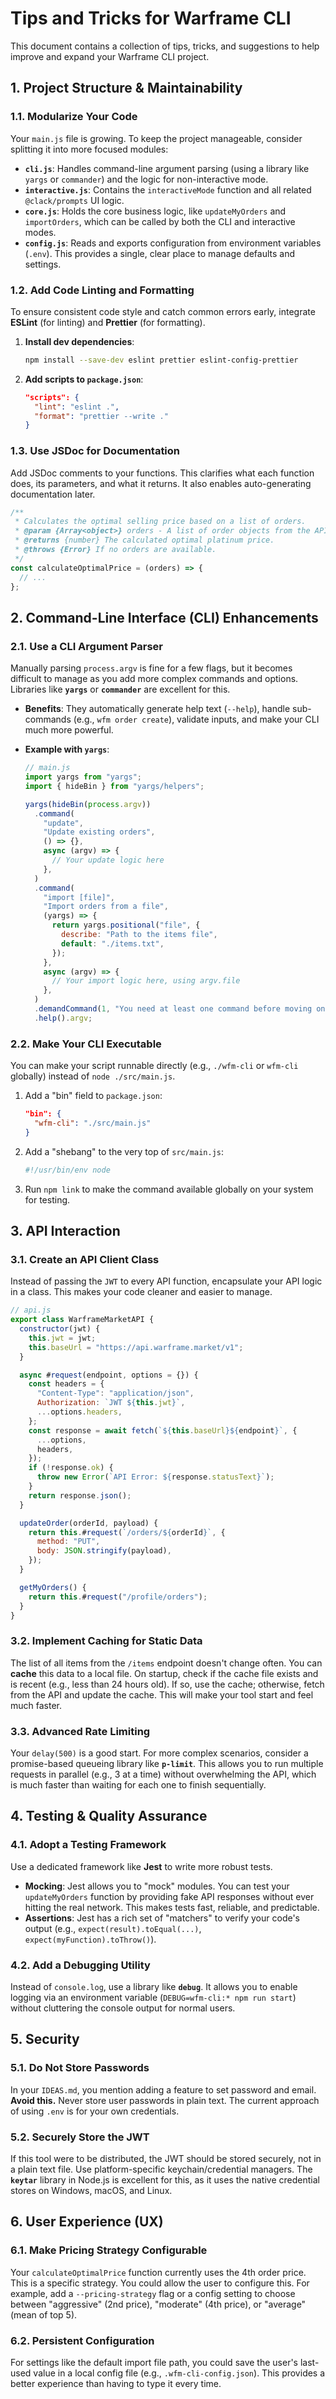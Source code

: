 # Tips and Tricks for Warframe CLI

This document contains a collection of tips, tricks, and suggestions to help improve and expand your Warframe CLI project.

## 1. Project Structure & Maintainability

### 1.1. Modularize Your Code

Your `main.js` file is growing. To keep the project manageable, consider splitting it into more focused modules:

- **`cli.js`**: Handles command-line argument parsing (using a library like `yargs` or `commander`) and the logic for non-interactive mode.
- **`interactive.js`**: Contains the `interactiveMode` function and all related `@clack/prompts` UI logic.
- **`core.js`**: Holds the core business logic, like `updateMyOrders` and `importOrders`, which can be called by both the CLI and interactive modes.
- **`config.js`**: Reads and exports configuration from environment variables (`.env`). This provides a single, clear place to manage defaults and settings.

### 1.2. Add Code Linting and Formatting

To ensure consistent code style and catch common errors early, integrate **ESLint** (for linting) and **Prettier** (for formatting).

1. **Install dev dependencies**:

   ```bash
   npm install --save-dev eslint prettier eslint-config-prettier
   ```

2. **Add scripts to `package.json`**:

   ```json
   "scripts": {
     "lint": "eslint .",
     "format": "prettier --write ."
   }
   ```

### 1.3. Use JSDoc for Documentation

Add JSDoc comments to your functions. This clarifies what each function does, its parameters, and what it returns. It also enables auto-generating documentation later.

```javascript
/**
 * Calculates the optimal selling price based on a list of orders.
 * @param {Array<object>} orders - A list of order objects from the API.
 * @returns {number} The calculated optimal platinum price.
 * @throws {Error} If no orders are available.
 */
const calculateOptimalPrice = (orders) => {
  // ...
};
```

## 2. Command-Line Interface (CLI) Enhancements

### 2.1. Use a CLI Argument Parser

Manually parsing `process.argv` is fine for a few flags, but it becomes difficult to manage as you add more complex commands and options. Libraries like **`yargs`** or **`commander`** are excellent for this.

- **Benefits**: They automatically generate help text (`--help`), handle sub-commands (e.g., `wfm order create`), validate inputs, and make your CLI much more powerful.
- **Example with `yargs`**:

  ```javascript
  // main.js
  import yargs from "yargs";
  import { hideBin } from "yargs/helpers";

  yargs(hideBin(process.argv))
    .command(
      "update",
      "Update existing orders",
      () => {},
      async (argv) => {
        // Your update logic here
      },
    )
    .command(
      "import [file]",
      "Import orders from a file",
      (yargs) => {
        return yargs.positional("file", {
          describe: "Path to the items file",
          default: "./items.txt",
        });
      },
      async (argv) => {
        // Your import logic here, using argv.file
      },
    )
    .demandCommand(1, "You need at least one command before moving on")
    .help().argv;
  ```

### 2.2. Make Your CLI Executable

You can make your script runnable directly (e.g., `./wfm-cli` or `wfm-cli` globally) instead of `node ./src/main.js`.

1. Add a "bin" field to `package.json`:

   ```json
   "bin": {
     "wfm-cli": "./src/main.js"
   }
   ```

2. Add a "shebang" to the very top of `src/main.js`:

   ```javascript
   #!/usr/bin/env node
   ```

3. Run `npm link` to make the command available globally on your system for testing.

## 3. API Interaction

### 3.1. Create an API Client Class

Instead of passing the `JWT` to every API function, encapsulate your API logic in a class. This makes your code cleaner and easier to manage.

```javascript
// api.js
export class WarframeMarketAPI {
  constructor(jwt) {
    this.jwt = jwt;
    this.baseUrl = "https://api.warframe.market/v1";
  }

  async #request(endpoint, options = {}) {
    const headers = {
      "Content-Type": "application/json",
      Authorization: `JWT ${this.jwt}`,
      ...options.headers,
    };
    const response = await fetch(`${this.baseUrl}${endpoint}`, {
      ...options,
      headers,
    });
    if (!response.ok) {
      throw new Error(`API Error: ${response.statusText}`);
    }
    return response.json();
  }

  updateOrder(orderId, payload) {
    return this.#request(`/orders/${orderId}`, {
      method: "PUT",
      body: JSON.stringify(payload),
    });
  }

  getMyOrders() {
    return this.#request("/profile/orders");
  }
}
```

### 3.2. Implement Caching for Static Data

The list of all items from the `/items` endpoint doesn't change often. You can **cache** this data to a local file. On startup, check if the cache file exists and is recent (e.g., less than 24 hours old). If so, use the cache; otherwise, fetch from the API and update the cache. This will make your tool start and feel much faster.

### 3.3. Advanced Rate Limiting

Your `delay(500)` is a good start. For more complex scenarios, consider a promise-based queueing library like **`p-limit`**. This allows you to run multiple requests in parallel (e.g., 3 at a time) without overwhelming the API, which is much faster than waiting for each one to finish sequentially.

## 4. Testing & Quality Assurance

### 4.1. Adopt a Testing Framework

Use a dedicated framework like **Jest** to write more robust tests.

- **Mocking**: Jest allows you to "mock" modules. You can test your `updateMyOrders` function by providing fake API responses without ever hitting the real network. This makes tests fast, reliable, and predictable.
- **Assertions**: Jest has a rich set of "matchers" to verify your code's output (e.g., `expect(result).toEqual(...)`, `expect(myFunction).toThrow()`).

### 4.2. Add a Debugging Utility

Instead of `console.log`, use a library like **`debug`**. It allows you to enable logging via an environment variable (`DEBUG=wfm-cli:* npm run start`) without cluttering the console output for normal users.

## 5. Security

### 5.1. Do Not Store Passwords

In your `IDEAS.md`, you mention adding a feature to set password and email. **Avoid this.** Never store user passwords in plain text. The current approach of using `.env` is for your own credentials.

### 5.2. Securely Store the JWT

If this tool were to be distributed, the JWT should be stored securely, not in a plain text file. Use platform-specific keychain/credential managers. The **`keytar`** library in Node.js is excellent for this, as it uses the native credential stores on Windows, macOS, and Linux.

## 6. User Experience (UX)

### 6.1. Make Pricing Strategy Configurable

Your `calculateOptimalPrice` function currently uses the 4th order price. This is a specific strategy. You could allow the user to configure this. For example, add a `--pricing-strategy` flag or a config setting to choose between "aggressive" (2nd price), "moderate" (4th price), or "average" (mean of top 5).

### 6.2. Persistent Configuration

For settings like the default import file path, you could save the user's last-used value in a local config file (e.g., `.wfm-cli-config.json`). This provides a better experience than having to type it every time.
